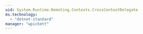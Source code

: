 ```yaml
---
uid: System.Runtime.Remoting.Contexts.CrossContextDelegate
ms.technology: 
  - "dotnet-standard"
manager: "wpickett"
---
```

